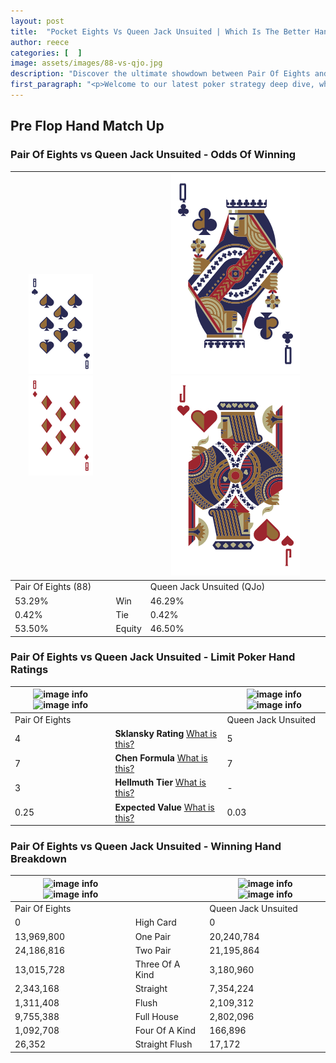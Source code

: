 ```yaml
---
layout: post
title:  "Pocket Eights Vs Queen Jack Unsuited | Which Is The Better Hand In Poker? A Complete Guide"
author: reece
categories: [  ]
image: assets/images/88-vs-qjo.jpg
description: "Discover the ultimate showdown between Pair Of Eights and Queen Jack Unsuited in poker! Uncover the odds, strategies, and scenarios where one hand triumphs over the other. Get ready to up your poker game with this thrilling analysis."
first_paragraph: "<p>Welcome to our latest poker strategy deep dive, where we're pitting two distinct hands against each other in a high-stakes showdown: Pair Of Eights vs Queen Jack Unsuited.</p><p>In the dynamic world of poker, every decision counts, and knowing which hand holds the upper hand is key to your success at the table.</p><p>In this article, we'll dissect these two hands, explore the scenarios where one dominates the other, and equip you with the knowledge to make strategic choices that can tip the odds in your favor.</p><p>Get ready to unravel the intriguing dynamics of these poker hands and elevate your game to new heights.</p>"
---
```




[comment]: # (sp0)

## Pre Flop Hand Match Up

<div class="table hand-ratings" markdown="1"> 



### Pair Of Eights vs Queen Jack Unsuited - Odds Of Winning


    
| ![image info](assets/images/hand1/8.png) ![image info](assets/images/hand1/8o.png) |  | ![image info](assets/images/hand2/Q.png) ![image info](assets/images/hand2/Jo.png) |
| -------- | -------- | -------- |
| Pair Of Eights (88) |  | Queen Jack Unsuited (QJo) |
| 53.29% | Win | 46.29% |
| 0.42% | Tie | 0.42% |
| 53.50% | Equity | 46.50% |




[comment]: # (sp1)



### Pair Of Eights vs Queen Jack Unsuited - Limit Poker Hand Ratings


    
| ![image info](https://www.riverpairs.com/assets/images/hand1/8.png) ![image info](https://www.riverpairs.com/assets/images/hand1/8o.png) |  | ![image info](https://www.riverpairs.com/assets/images/hand2/Q.png) ![image info](https://www.riverpairs.com/assets/images/hand2/Jo.png) |
| -------- | -------- | -------- |
| Pair Of Eights |  | Queen Jack Unsuited |
| 4 | **Sklansky Rating** [What is this?](/sklansky-rating-explained) | 5 |
| 7 | **Chen Formula** [What is this?](/chen-formula-explained) | 7 |
| 3 | **Hellmuth Tier** [What is this?](/Hellmuth-tier-explained) | - |
| 0.25 | **Expected Value** [What is this?](/expected-value-explained) | 0.03 |




[comment]: # (sp2)



### Pair Of Eights vs Queen Jack Unsuited - Winning Hand Breakdown


    
| ![image info](https://www.riverpairs.com/assets/images/hand1/8.png) ![image info](https://www.riverpairs.com/assets/images/hand1/8o.png) |  | ![image info](https://www.riverpairs.com/assets/images/hand2/Q.png) ![image info](https://www.riverpairs.com/assets/images/hand2/Jo.png) |
| -------- | -------- | -------- |
| Pair Of Eights |  | Queen Jack Unsuited |
| 0 | High Card | 0 |
| 13,969,800 | One Pair | 20,240,784 |
| 24,186,816 | Two Pair | 21,195,864 |
| 13,015,728 | Three Of A Kind | 3,180,960 |
| 2,343,168 | Straight | 7,354,224 |
| 1,311,408 | Flush | 2,109,312 |
| 9,755,388 | Full House | 2,802,096 |
| 1,092,708 | Four Of A Kind | 166,896 |
| 26,352 | Straight Flush | 17,172 |




[comment]: # (sp3)



</div>

[comment]: # (sp4)



[comment]: # (sp5)

